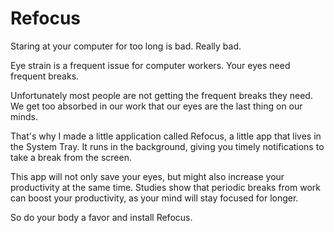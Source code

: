 # Refocus
Staring at your computer for too long is bad. Really bad.

Eye strain is a frequent issue for computer workers. Your eyes need frequent breaks.

Unfortunately most people are not getting the frequent breaks they need. We get too absorbed in our work that our eyes are the last thing on our minds.

That's why I made a little application called Refocus, a little app that lives in the System Tray. It runs in the background, giving you timely notifications to take a break from the screen.

This app will not only save your eyes, but might also increase your productivity at the same time. Studies show that periodic breaks from work can boost your productivity, as your mind will stay focused for longer.

So do your body a favor and install Refocus.
